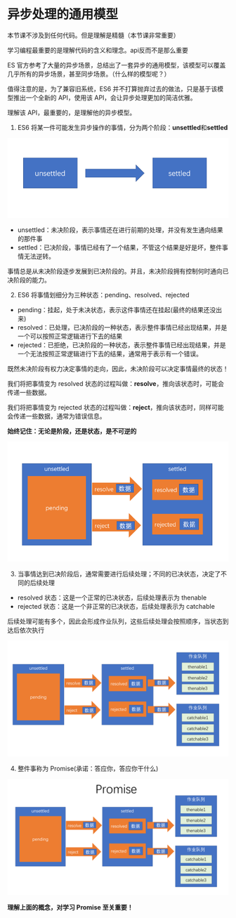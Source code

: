 # 异步处理的通用模型

本节课不涉及到任何代码。但是理解是精髓（本节课非常重要）

学习编程最重要的是理解代码的含义和理念。api反而不是那么重要

ES 官方参考了大量的异步场景，总结出了一套异步的通用模型，该模型可以覆盖几乎所有的异步场景，甚至同步场景。（什么样的模型呢？）

值得注意的是，为了兼容旧系统，ES6 并不打算抛弃过去的做法，只是基于该模型推出一个全新的 API，使用该 API，会让异步处理更加的简洁优雅。

理解该 API，最重要的，是理解他的异步模型。

1. ES6 将某一件可能发生异步操作的事情，分为两个阶段：**unsettled**和**settled**

<img src="img/1.png" />

- unsettled：未决阶段，表示事情还在进行前期的处理，并没有发生通向结果的那件事
- settled：已决阶段，事情已经有了一个结果，不管这个结果是好是坏，整件事情无法逆转。

事情总是从未决阶段逐步发展到已决阶段的。并且，未决阶段拥有控制何时通向已决阶段的能力。

2. ES6 将事情划细分为三种状态：pending、resolved、rejected

- pending：挂起，处于未决状态，表示这件事情还在挂起(最终的结果还没出来)
- resolved：已处理，已决阶段的一种状态，表示整件事情已经出现结果，并是一个可以按照正常逻辑进行下去的结果
- rejected：已拒绝，已决阶段的一种状态，表示整件事情已经出现结果，并是一个无法按照正常逻辑进行下去的结果，通常用于表示有一个错误。

既然未决阶段有权力决定事情的走向，因此，未决阶段可以决定事情最终的状态！

我们将把事情变为 resolved 状态的过程叫做：**resolve**，推向该状态时，可能会传递一些数据。

我们将把事情变为 rejected 状态的过程叫做：**reject**，推向该状态时，同样可能会传递一些数据，通常为错误信息。

**始终记住：无论是阶段，还是状态，是不可逆的**

<img src="img/2.png" />

3. 当事情达到已决阶段后，通常需要进行后续处理；不同的已决状态，决定了不同的后续处理

- resolved 状态：这是一个正常的已决状态，后续处理表示为 thenable
- rejected 状态：这是一个非正常的已决状态，后续处理表示为 catchable

后续处理可能有多个，因此会形成作业队列，这些后续处理会按照顺序，当状态到达后依次执行

<img src="img/3.png" />

4. 整件事称为 Promise(承诺：答应你，答应你干什么)

<img src="img/4.png" />

**理解上面的概念，对学习 Promise 至关重要！**
